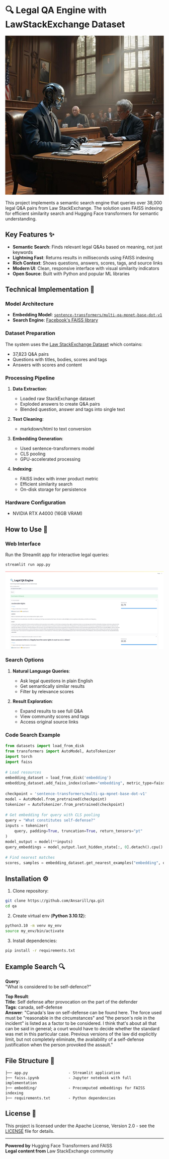 # 🔍 Legal QA Engine with LawStackExchange Dataset

![Legal QA Engine Screenshot](main.jpg)

This project implements a semantic search engine that queries over 38,000 legal Q&A pairs from Law StackExchange. The solution uses FAISS indexing for efficient similarity search and Hugging Face transformers for semantic understanding.

## Key Features ✨

- **Semantic Search**: Finds relevant legal Q&As based on meaning, not just keywords
- **Lightning Fast**: Returns results in milliseconds using FAISS indexing
- **Rich Context**: Shows questions, answers, scores, tags, and source links
- **Modern UI**: Clean, responsive interface with visual similarity indicators
- **Open Source**: Built with Python and popular ML libraries

## Technical Implementation 🧠

### Model Architecture
- **Embedding Model**: [`sentence-transformers/multi-qa-mpnet-base-dot-v1`](https://huggingface.co/sentence-transformers/multi-qa-mpnet-base-dot-v1)
- **Search Engine**: [Facebook's FAISS library](https://faiss.ai/index.html)

### Dataset Preparation
The system uses the [Law StackExchange Dataset](https://huggingface.co/datasets/ymoslem/Law-StackExchange) which contains:
- 37,823 Q&A pairs
- Questions with titles, bodies, scores and tags
- Answers with scores and content

### Processing Pipeline
1. **Data Extraction**:
   - Loaded raw StackExchange dataset
   - Exploded answers to create Q&A pairs
   - Blended question, answer and tags into single text

2. **Text Cleaning**:
   - markdown/html to text conversion

3. **Embedding Generation**:
   - Used sentence-transformers model
   - CLS pooling
   - GPU-accelerated processing

4. **Indexing**:
   - FAISS index with inner product metric
   - Efficient similarity search
   - On-disk storage for persistence

### Hardware Configuration
- NVIDIA RTX A4000 (16GB VRAM)

## How to Use 🚀

### Web Interface
Run the Streamlit app for interactive legal queries:
```bash
streamlit run app.py
```

![Streamlit App Interface](streamlit.png)

### Search Options
1. **Natural Language Queries**:
   - Ask legal questions in plain English
   - Get semantically similar results
   - Filter by relevance scores

2. **Result Exploration**:
   - Expand results to see full Q&A
   - View community scores and tags
   - Access original source links

### Code Search Example
```python
from datasets import load_from_disk
from transformers import AutoModel, AutoTokenizer
import torch
import faiss

# Load resources
embedding_dataset = load_from_disk('embedding')
embedding_dataset.add_faiss_index(column="embedding", metric_type=faiss.METRIC_INNER_PRODUCT)

checkpoint = 'sentence-transformers/multi-qa-mpnet-base-dot-v1'
model = AutoModel.from_pretrained(checkpoint)
tokenizer = AutoTokenizer.from_pretrained(checkpoint)

# Get embedding for query with CLS pooling
query = "What constitutes self-defense?"
inputs = tokenizer(
    query, padding=True, truncation=True, return_tensors="pt"
)
model_output = model(**inputs)
query_embeddings = model_output.last_hidden_state[:, 0].detach().cpu().numpy()

# Find nearest matches
scores, samples = embedding_dataset.get_nearest_examples("embedding", query_embedding, k=5)
```

## Installation ⚙️

1. Clone repository:
```bash
git clone https://github.com/Ansarill/qa.git
cd qa
```
2. Create virtual env (**Python 3.10.12**):
```bash
python3.10 -m venv my_env
source my_env/bin/activate
```
3. Install dependencies:
```bash
pip install -r requirements.txt
```

## Example Search 🔍
**Query**:  
"What is considered to be self-defence?"

**Top Result**:  
**Title**: Self defense after provocation on the part of the defender  
**Tags**: canada, self-defense  
**Answer**: "Canada's law on self-defense can be found here. The force used must be
  "reasonable in the circumstances" and "the person's role in the incident" is listed as a factor to
  be considered. I think that's about all that can be said in general; a court would have to decide
  whether the standard was met in this particular case. Previous versions of the law did explicitly
  limit, but not completely eliminate, the availability of a self-defense justification when the
  person provoked the assault."

## File Structure 📂
```
├── app.py                  - Streamlit application
├── faiss.ipynb             - Jupyter notebook with full implementation
├── embedding/              - Precomputed embeddings for FAISS indexing
├── requirements.txt        - Python dependencies
```

## License 📄
This project is licensed under the Apache License, Version 2.0 - see the [LICENSE](LICENSE) file for details.

---
**Powered by** Hugging Face Transformers and FAISS  
**Legal content from** Law StackExchange community